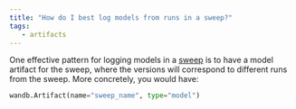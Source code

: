 ```yaml
---
title: "How do I best log models from runs in a sweep?"
tags:
   - artifacts
---
```


One effective pattern for logging models in a [sweep](../guides/sweeps/intro.md) is to have a model artifact for the sweep, where the versions will correspond to different runs from the sweep. More concretely, you would have:

```python
wandb.Artifact(name="sweep_name", type="model")
```